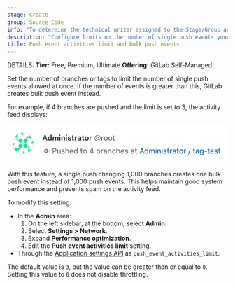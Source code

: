 ```yaml
---
stage: Create
group: Source Code
info: "To determine the technical writer assigned to the Stage/Group associated with this page, see https://handbook.gitlab.com/handbook/product/ux/technical-writing/#assignments"
description: "Configure limits on the number of single push events your instance will allow."
title: Push event activities limit and bulk push events
---
```


DETAILS:
**Tier:** Free, Premium, Ultimate
**Offering:** GitLab Self-Managed

Set the number of branches or tags to limit the number of single push events
allowed at once. If the number of events is greater than this, GitLab creates
bulk push event instead.

For example, if 4 branches are pushed and the limit is set to 3,
the activity feed displays:

![The activity feed, showing a push to 4 branches with a single event.](img/bulk_push_event_v12_4.png)

With this feature, a single push changing 1,000 branches creates one bulk push event
instead of 1,000 push events. This helps maintain good system performance and prevents spam on
the activity feed.

To modify this setting:

- In the **Admin** area:
  1. On the left sidebar, at the bottom, select **Admin**.
  1. Select **Settings > Network**.
  1. Expand **Performance optimization**.
  1. Edit the **Push event activities limit** setting.
- Through the [Application settings API](../../api/settings.md#available-settings)
  as `push_event_activities_limit`.

The default value is `3`, but the value can be greater than or equal to `0`. Setting this value to `0` does not disable throttling.
